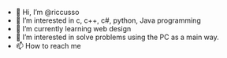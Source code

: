 - 👋 Hi, I’m @riccusso
- 👀 I’m interested in c, c++, c#, python, Java programming
- 🌱 I’m currently learning web design
- 💞️ I’m interested in solve problems using the PC as a main way.
- 📫 How to reach me 

<!---
riccusso/riccusso is a ✨ special ✨ repository because its `README.md` (this file) appears on your GitHub profile.
You can click the Preview link to take a look at your changes.
--->
